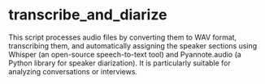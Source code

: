 # transcribe_and_diarize
This script processes audio files by converting them to WAV format, transcribing them, and automatically assigning the speaker sections using Whisper (an open-source speech-to-text tool) and Pyannote.audio (a Python library for speaker diarization). It is particularly suitable for analyzing conversations or interviews.
